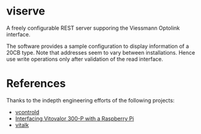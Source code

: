 # viserve
A freely configurable REST server supporing the Viessmann Optolink interface.

The software provides a sample configuration to display information of a 20CB type. 
Note that addresses seem to vary between installations. Hence use write operations only after validation of the read interface.

# References
Thanks to the indepth engineering efforts of the following projects:

* [vcontrold](https://github.com/openv/vcontrold)
* [Interfacing Vitovalor 300-P with a Raspberry Pi ](https://projects.webvoss.de/2017/11/05/interfacing-vitovalor-300-p-with-a-raspberry-pi/)
* [vitalk](https://github.com/klauweg/vitalk)
